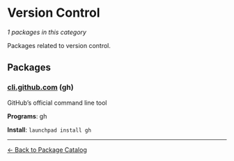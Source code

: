 # Version Control

*1 packages in this category*

Packages related to version control.

## Packages

### [cli.github.com](../packages/cli.github.com/index.md) (gh)

GitHub’s official command line tool

**Programs**: gh

**Install**: `launchpad install gh`

---

[← Back to Package Catalog](../package-catalog.md)
